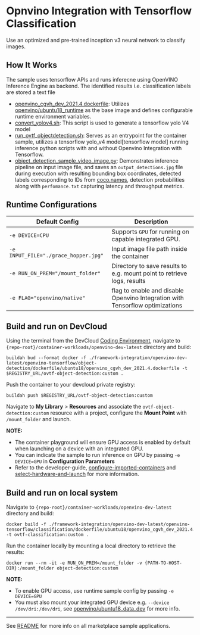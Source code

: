 # Opnvino Integration with Tensorflow Classification
Use an optimized and pre-trained inception v3 neural network to classify images. 
 

## How It Works
The sample uses tensorflow APIs and runs inferecne using OpenVINO Inference Engine as backend. The identified results i.e. classification labels are stored a text file 

* [openvino_cgvh_dev_2021.4.dockerfile](dockerfile/ubuntu18/openvino_cgvh_dev_2021.4.dockerfile): Utilizes [openvino/ubuntu18_runtime](https://hub.docker.com/r/openvino/ubuntu18_runtime) as the base image and defines configurable runtime environment variables.
* [convert_yolov4.sh](convert_yolov4.sh): This script is used to generate a tensorflow yolo V4 model
* [run_ovtf_objectdetection.sh](run_ovtf_objectdetection.sh): Serves as an entrypoint for the container sample, utilizes a tensorflow yolo_v4 model[tensorflow model] running inference python scripts with and without Openvino Integration with Tensorflow.
* [object_detection_sample_video_image.py](object_detection_sample_video_image.py): Demonstrates inference pipeline on input image file, and saves an ``output_detections.jpg`` file during execution with resulting bounding box coordinates, detected labels corresponding to IDs from [coco.names](coco.names), detection probabilities along with ``perfomance.txt`` capturing latency and throughput metrics.


## Runtime Configurations
| Default Config | Description |
| --- | --- |
| ``-e DEVICE=CPU`` | Supports ``GPU`` for running on capable integrated GPU. |
| ``-e INPUT_FILE="./grace_hopper.jpg"`` | Input image file path inside the container | 
| ``-e RUN_ON_PREM="/mount_folder"`` | Directory to save results to e.g. mount point to retrieve logs, results |
| ``-e FLAG="openvino/native"`` | flag to enable and disable Openvino Integration with Tensorflow optimizations |

## Build and run on DevCloud
Using the terminal from the DevCloud [Coding Environment](https://www.intel.com/content/www/us/en/develop/documentation/devcloud-containers/top/index/build-containers-from-terminal.html), navigate to `{repo-root}/container-workloads/openvino-dev-latest` directory and build:

```
buildah bud --format docker -f ./framework-integration/openvino-dev-latest/openvino-tensorflow/object-detection/dockerfile/ubuntu18/openvino_cgvh_dev_2021.4.dockerfile -t $REGISTRY_URL/ovtf-object-detection:custom .
```

Push the container to your devcloud private registry:
```
buildah push $REGISTRY_URL/ovtf-object-detection:custom
```

Navigate to **My Library** > **Resources** and associate the ``ovtf-object-detection:custom`` resource with a project, configure the **Mount Point** with ``/mount_folder`` and launch.

**NOTE:** 
* The container playground will ensure GPU access is enabled by default when launching on a device with an integrated GPU. 
* You can indicate the sample to run inference on GPU by passing ``-e DEVICE=GPU`` in **Configuration Parameters**
* Refer to the developer-guide, [configure-imported-containers](https://www.intel.com/content/www/us/en/develop/documentation/devcloud-containers/top/index-2/configure-imported-containers.html)
and [select-hardware-and-launch](https://www.intel.com/content/www/us/en/develop/documentation/devcloud-containers/top/index-2/select-hardware-and-launch.html) for more information.


## Build and run on local system
Navigate to `{repo-root}/container-workloads/openvino-dev-latest` directory and build:
```
docker build -f ./framework-integration/openvino-dev-latest/openvino-tensorflow/classification/dockerfile/ubuntu18/openvino_cgvh_dev_2021.4.dockerfile -t ovtf-classification:custom .
```

Run the container locally by mounting a local directory to retrieve the results:
```
docker run --rm -it -e RUN_ON_PREM=/mount_folder -v {PATH-TO-HOST-DIR}:/mount_folder object-detection:custom
```
**NOTE:** 
* To enable GPU access, use runtime sample config by passing ``-e DEVICE=GPU``
* You must also mount your integrated GPU device e.g.  ``--device /dev/dri:/dev/dri``, see [openvino/ubuntu18_data_dev](https://hub.docker.com/r/openvino/ubuntu18_data_dev) for more info.


---
See [README](../../../../../README.md) for more info on all marketplace sample applications.